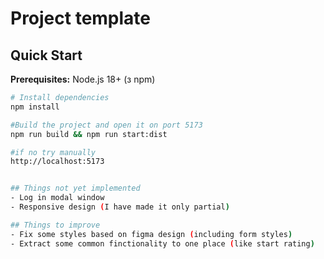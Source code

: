# Project template

## Quick Start

**Prerequisites:** Node.js 18+ (з npm)

```bash
# Install dependencies
npm install

#Build the project and open it on port 5173
npm run build && npm run start:dist

#if no try manually
http://localhost:5173


## Things not yet implemented
- Log in modal window
- Responsive design (I have made it only partial)

## Things to improve
- Fix some styles based on figma design (including form styles)
- Extract some common finctionality to one place (like start rating)
